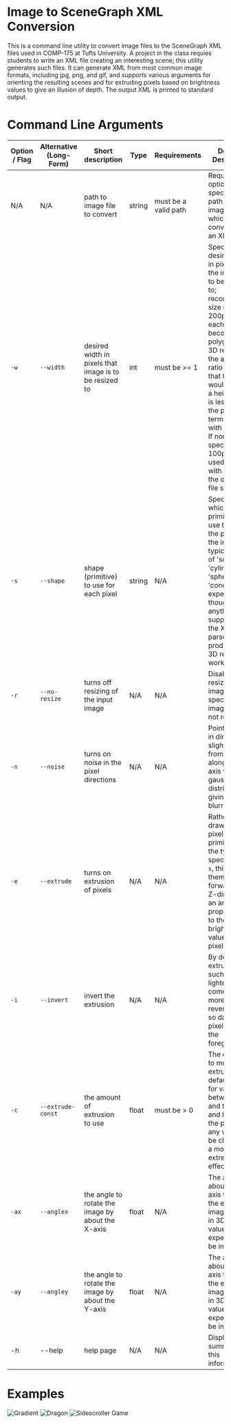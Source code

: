 # Image to SceneGraph XML Conversion
This is a command line utility to convert image files to the SceneGraph XML files used in COMP-175 at Tufts University. A project in the class requies students to write an XML file creating an interesting scene; this utility generates such files. It can generate XML from most common image formats, including jpg, png, and gif, and supports various arguments for orienting the resulting scenes and for extruding pixels based on brightness values to give an illusion of depth. The output XML is printed to standard output.

# Command Line Arguments

| Option / Flag | Alternative (Long-Form) | Short description                                           | Type        | Requirements          | Detailed Description
|---------------|-------------------------|-------------------------------------------------------------|-------------|-----------------------|---------------------------
| N/A            | N/A               | path to image file to convert           | string      | must be a valid path  | Required option, specifies the path to an image file which is to be converted to an XML file.
| `-w`            | `--width`                  | desired width in pixels that image is to be resized to                | int      | must be >= 1 | Specifies the desired width in pixels that the image is to be resized to; recommended size is under 200px, as each pixel becomes a polygon in the 3D render. If the aspect ratio is such that this width would create a height that is less than 1, the program terminates with an error. If none is specified, 100px is used. Run with `-r` to use the original file size.
| `-s`            | `--shape`                 | shape (primitive) to use for each pixel                                | string     | N/A    | Specifies which primitive to use to draw the pixels of the image; typical values of 'square', 'cylinder', 'sphere', or 'cone' are expected, though anything supported by the XML parser which produces the 3D render will work.
| `-r`            | `--no-resize`                  | turns off resizing of the input image    | N/A         | N/A                   | Disables the resizing of the image; if `-w` is specified, the image is still not resized.
| `-n`            | `--noise`                  | turns on noise in the pixel directions    | N/A         | N/A                   | Points pixels in directions slightly off from straight along the Z-axis with a gaussian distribution, giving a blurred effect.
| `-e`            | `--extrude`                  | turns on extrusion of pixels    | N/A         | N/A                   | Rather than drawing each pixel as a unit primitive of the type specified by `-s`, this makes them scaled forward in the Z-direction by an amount proportionate to the brightness value of the pixel.
| `-i`            | `--invert`                  | invert the extrusion     | N/A         | N/A                   | By default the extrusion is such that lighter pixels come forward more; this reverses that so darker pixels are in the foreground.
| `-c`            | `--extrude-const`                  | the amount of extrusion to use     | float         | must be > 0       | The constant to multiply the extrusion by; default is 1, for values between 0 and the width and height of the pixels, but any value can be chosen for a more extreme effect.
| `-ax`            | `--anglex`                  | the angle to rotate the image by about the X-axis     | float         | N/A       | The angle about the X-axis to rotate the entire image object in 3D space; value is expected to be in degrees.
| `-ay`            | `--angley`                  | the angle to rotate the image by about the Y-axis     | float         | N/A       | The angle about the Y-axis to rotate the entire image object in 3D space; value is expected to be in degrees.
| -h            | --help                  | help page                                                   | N/A         | N/A                   | Displays a summary of this information.

# Examples
![Gradient](https://github.com/forsooth/im2xml/raw/master/examples/grad.png)
![Dragon](https://github.com/forsooth/im2xml/raw/master/examples/dragon.png)
![Sidescroller Game](https://github.com/forsooth/im2xml/raw/master/examples/sidescroll.png)
